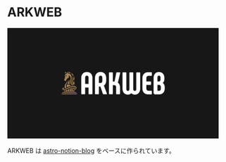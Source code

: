 # ARKWEB
<img src="public/default-og-image.png" width="480">

ARKWEB は [astro-notion-blog](https://github.com/otoyo/astro-notion-blog) をベースに作られています。